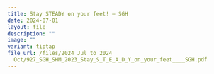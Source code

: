 ```yaml
---
title: Stay STEADY on your feet! – SGH
date: 2024-07-01
layout: file
description: ""
image: ""
variant: tiptap
file_url: /files/2024 Jul to 2024
  Oct/927_SGH_SHM_2023_Stay_S_T_E_A_D_Y_on_your_feet____SGH.pdf
---
```

